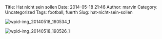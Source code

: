 Title: Hat nicht sein sollen
Date: 2014-05-18 21:46
Author: marvin
Category: Uncategorized
Tags: football, fuerth
Slug: hat-nicht-sein-sollen

![wpid-img_20140518_190534_1]({static}/images/wpid-img_20140518_190534_1.jpg)  

![wpid-img_20140518_190526_1]({static}/images/wpid-img_20140518_190526_1.jpg)

